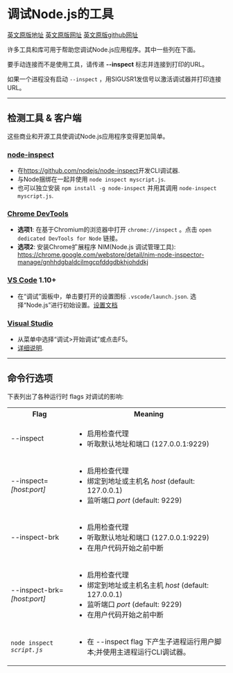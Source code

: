 # 调试Node.js的工具

[英文原版地址](./inspector.md)
[英文原版网址](https://nodejs.org/en/docs/inspector/)
[英文原版github网址](https://github.com/nodejs/nodejs.org/blob/master/locale/en/docs/inspector.md)

许多工具和库可用于帮助您调试Node.js应用程序。其中一些列在下面。

要手动连接而不是使用工具，请传递 **--inspect** 标志并连接到打印的URL。

如果一个进程没有启动 `--inspect` ，用SIGUSR1发信号以激活调试器并打印连接URL。

---

## 检测工具 & 客户端

这些商业和开源工具使调试Node.js应用程序变得更加简单。

### [node-inspect](https://github.com/nodejs/node-inspect)

* 在<https://github.com/nodejs/node-inspect>开发CLI调试器.
* 与Node捆绑在一起并使用 `node inspect myscript.js`.
* 也可以独立安装 `npm install -g node-inspect`
  并用其调用 `node-inspect myscript.js`.

### [Chrome DevTools](https://github.com/ChromeDevTools/devtools-frontend)

* **选项1**: 在基于Chromium的浏览器中打开 `chrome://inspect` 。点击 `open dedicated DevTools for Node` 链接。
* **选项2**: 安装Chrome扩展程序 NIM(Node.js 调试管理工具):
  https://chrome.google.com/webstore/detail/nim-node-inspector-manage/gnhhdgbaldcilmgcpfddgdbkhjohddkj

### [VS Code](https://github.com/microsoft/vscode) 1.10+

* 在“调试”面板中，单击要打开的设置图标 `.vscode/launch.json`.
  选择“Node.js”进行初始设置。[设置文档](https://code.visualstudio.com/docs/editor/debugging#_launch-configurations)

### [Visual Studio](https://github.com/Microsoft/nodejstools)

* 从菜单中选择“调试>开始调试”或点击F5。
* [详细说明](https://github.com/Microsoft/nodejstools/wiki/Debugging).

---

## 命令行选项

下表列出了各种运行时 flags 对调试的影响:

<table cellpadding=0 cellspacing=0>
    <tr><th>Flag</th><th>Meaning</th></tr>
    <tr>
        <td>--inspect</td>
        <td>
        <ul>
            <li>启用检查代理</li>
            <li>听取默认地址和端口 (127.0.0.1:9229)</li>
        </ul>
        </td>
    </tr>
    <tr>
        <td>--inspect=<i>[host:port]</i></td>
        <td>
        <ul>
            <li>启用检查代理</li>
            <li>绑定到地址或主机名 <i>host</i> (default: 127.0.0.1)    </li>
            <li>监听端口 <i>port</i> (default: 9229)</li>
        </ul>
        </td>
    </tr>
    <tr>
        <td>--inspect-brk</td>
        <td>
        <ul>
            <li>启用检查代理</li>
            <li>听取默认地址和端口 (127.0.0.1:9229)</li>
            <li>在用户代码开始之前中断</li>
        </ul>
        </td>
    </tr>
    <tr>
        <td>--inspect-brk=<i>[host:port]</i></td>
        <td>
        <ul>
            <li>启用检查代理</li>
            <li>绑定到地址或主机名主机 <i>host</i> (default: 127.0.0.1)    </li>
            <li>监听端口 <i>port</i> (default: 9229)</li>
            <li>在用户代码开始之前中断</li>
        </ul>
        </td>
    </tr>
    <tr>
        <td><code>node inspect <i>script.js</i></code></td>
        <td>
        <ul>
        <li>在 --inspect flag 下产生子进程运行用户脚本;并使用主进程运行CLI调试器。</li>
        </ul>
        </td>
    </tr>
</table>

